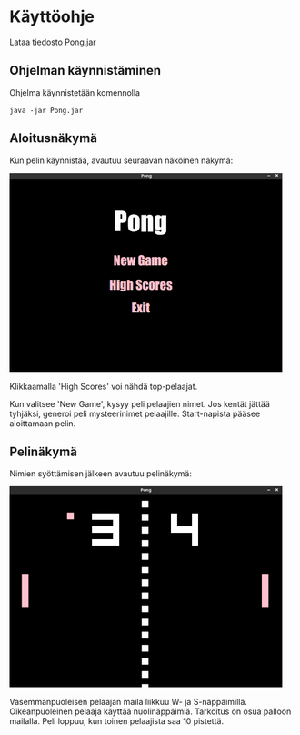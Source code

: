 # Käyttöohje

Lataa tiedosto [Pong.jar](https://github.com/avanine/ot-harjoitustyo/releases/tag/viikko6)

## Ohjelman käynnistäminen

Ohjelma käynnistetään komennolla 

```
java -jar Pong.jar
```

## Aloitusnäkymä

Kun pelin käynnistää, avautuu seuraavan näköinen näkymä:

<img src="https://github.com/avanine/ot-harjoitustyo/blob/main/dokumentaatio/kuvat/aloitusnakyma.png" width="480">

Klikkaamalla 'High Scores' voi nähdä top-pelaajat.

Kun valitsee 'New Game', kysyy peli pelaajien nimet. Jos kentät jättää tyhjäksi, generoi peli mysteerinimet pelaajille.
Start-napista pääsee aloittamaan pelin.

## Pelinäkymä

Nimien syöttämisen jälkeen avautuu pelinäkymä:

<img src="https://github.com/avanine/ot-harjoitustyo/blob/main/dokumentaatio/kuvat/pelinakyma.png" width="480">

Vasemmanpuoleisen pelaajan maila liikkuu W- ja S-näppäimillä. Oikeanpuoleinen pelaaja käyttää nuolinäppäimiä. Tarkoitus on osua palloon mailalla. Peli loppuu, kun toinen pelaajista saa 10 pistettä.
 
